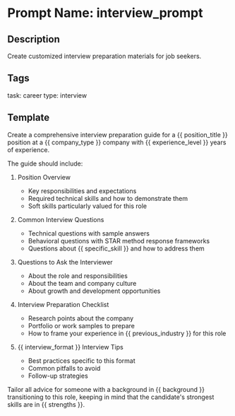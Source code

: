 # Prompt Name: interview_prompt

## Description
Create customized interview preparation materials for job seekers.

## Tags
task: career
type: interview

## Template
Create a comprehensive interview preparation guide for a {{ position_title }} position at a {{ company_type }} company with {{ experience_level }} years of experience.

The guide should include:

1. Position Overview
   - Key responsibilities and expectations
   - Required technical skills and how to demonstrate them
   - Soft skills particularly valued for this role

2. Common Interview Questions
   - Technical questions with sample answers
   - Behavioral questions with STAR method response frameworks
   - Questions about {{ specific_skill }} and how to address them

3. Questions to Ask the Interviewer
   - About the role and responsibilities
   - About the team and company culture
   - About growth and development opportunities

4. Interview Preparation Checklist
   - Research points about the company
   - Portfolio or work samples to prepare
   - How to frame your experience in {{ previous_industry }} for this role

5. {{ interview_format }} Interview Tips
   - Best practices specific to this format
   - Common pitfalls to avoid
   - Follow-up strategies

Tailor all advice for someone with a background in {{ background }} transitioning to this role, keeping in mind that the candidate's strongest skills are in {{ strengths }}.